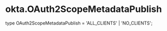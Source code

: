 # okta.OAuth2ScopeMetadataPublish

type OAuth2ScopeMetadataPublish = 'ALL_CLIENTS' | 'NO_CLIENTS';

